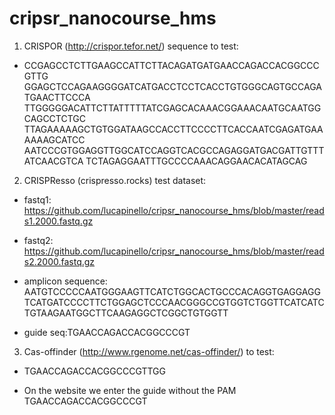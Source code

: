 # cripsr_nanocourse_hms



1) CRISPOR (http://crispor.tefor.net/) sequence to test:

- CCGAGCCTCTTGAAGCCATTCTTACAGATGATGAACCAGACCACGGCCCGTTG
GGAGCTCCAGAAGGGGATCATGACCTCCTCACCTGTGGGCAGTGCCAGATGAACTTCCCA
TTGGGGGACATTCTTATTTTTATCGAGCACAAACGGAAACAATGCAATGGCAGCCTCTGC
TTAGAAAAAGCTGTGGATAAGCCACCTTCCCCTTCACCAATCGAGATGAAAAAAGCATCC
AATCCCGTGGAGGTTGGCATCCAGGTCACGCCAGAGGATGACGATTGTTTATCAACGTCA
TCTAGAGGAATTTGCCCCAAACAGGAACACATAGCAG


2) CRISPResso (crispresso.rocks) test dataset:

- fastq1: https://github.com/lucapinello/cripsr_nanocourse_hms/blob/master/reads1.2000.fastq.gz

- fastq2: https://github.com/lucapinello/cripsr_nanocourse_hms/blob/master/reads2.2000.fastq.gz

- amplicon sequence:  AATGTCCCCCAATGGGAAGTTCATCTGGCACTGCCCACAGGTGAGGAGGTCATGATCCCCTTCTGGAGCTCCCAACGGGCCGTGGTCTGGTTCATCATCTGTAAGAATGGCTTCAAGAGGCTCGGCTGTGGTT

- guide seq:TGAACCAGACCACGGCCCGT

3) Cas-offinder (http://www.rgenome.net/cas-offinder/) to test: 

- TGAACCAGACCACGGCCCGTTGG

- On the website we enter the guide without the PAM TGAACCAGACCACGGCCCGT
